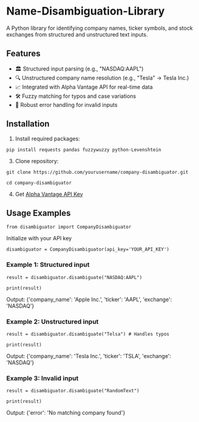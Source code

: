 # Name-Disambiguation-Library

A Python library for identifying company names, ticker symbols, and stock exchanges from structured and unstructured text inputs.

## Features

- 🏛️ Structured input parsing (e.g., "NASDAQ:AAPL")
- 🔍 Unstructured company name resolution (e.g., "Tesla" → Tesla Inc.)
- 📈 Integrated with Alpha Vantage API for real-time data
- 🛠️ Fuzzy matching for typos and case variations
- 🚦 Robust error handling for invalid inputs

## Installation

1. Install required packages:

```pip install requests pandas fuzzywuzzy python-Levenshtein```

3. Clone repository:

```git clone https://github.com/yourusername/company-disambiguator.git```

```cd company-disambiguator```

4. Get [Alpha Vantage API Key](https://www.alphavantage.co/support/#api-key)

## Usage Examples

```from disambiguator import CompanyDisambiguator```

Initialize with your API key

```disambiguator = CompanyDisambiguator(api_key='YOUR_API_KEY')```

### **Example 1: Structured input**

```result = disambiguator.disambiguate("NASDAQ:AAPL")```

```print(result)```

Output: {'company_name': 'Apple Inc.', 'ticker': 'AAPL', 'exchange': 'NASDAQ'}

### **Example 2: Unstructured input**

```result = disambiguator.disambiguate("Telsa") # Handles typos```

```print(result)```

Output: {'company_name': 'Tesla Inc.', 'ticker': 'TSLA', 'exchange': 'NASDAQ'}

### **Example 3: Invalid input**

```result = disambiguator.disambiguate("RandomText")```

```print(result)```

Output: {'error': 'No matching company found'}
